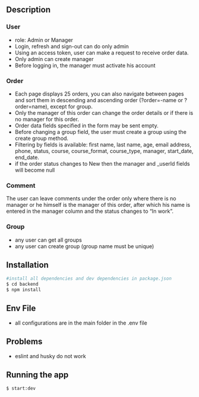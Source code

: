 
## Description

### User

- role: Admin or Manager
- Login, refresh and sign-out can do only admin
- Using an access token, user can make a request to receive order data.
- Only admin can create manager
- Before logging in, the manager must activate his account

### Order

- Each page displays 25 orders, you can also navigate between pages and sort them in descending and ascending order
(?order=-name or ?order=name), except for group.
- Only the manager of this order can change the order details or if there is no manager for this order.
- Order data fields specified in the form may be sent empty.
- Before changing a group field, the user must create a group using the create group method.
- Filtering by fields is available: first name, last name, age, email address, phone, status, course, course_format,
course_type, manager, start_date, end_date.
- if the order status changes to New then the manager and _userId fields will become null

### Comment

The user can leave comments under the order only where there is no manager or he himself is the manager of this order, 
after which his name is entered in the manager column and the status changes to “In work”.

### Group

- any user can get all groups
- any user can create group (group name must be unique)

## Installation

```bash
#install all dependencies and dev dependencies in package.json
$ cd backend
$ npm install
```

## Env File

- all configurations are in the main folder in the .env file

## Problems

- eslint and husky do not work

## Running the app

```bash
$ start:dev
```